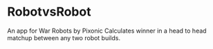 # RobotvsRobot
An app for War Robots by Pixonic
Calculates winner in a head to head matchup between any two robot builds.
